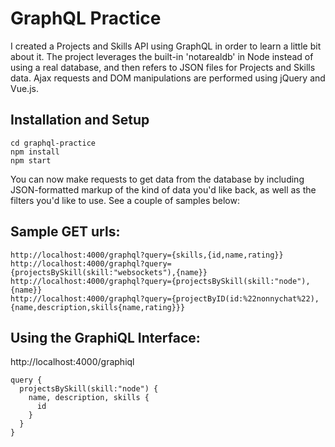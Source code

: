 # GraphQL Practice

I created a Projects and Skills API using GraphQL in order to learn a little bit about it. The project leverages the built-in 'notarealdb' in Node instead of using a real database, and then refers to JSON files for Projects and Skills data. Ajax requests and DOM manipulations are performed using jQuery and Vue.js.

## Installation and Setup

```
cd graphql-practice
npm install
npm start
```

You can now make requests to get data from the database by including JSON-formatted markup of the kind of data you'd like back, as well as the filters you'd like to use. See a couple of samples below:

## Sample GET urls:

```
http://localhost:4000/graphql?query={skills,{id,name,rating}}
http://localhost:4000/graphql?query={projectsBySkill(skill:"websockets"),{name}}
http://localhost:4000/graphql?query={projectsBySkill(skill:"node"),{name}}
http://localhost:4000/graphql?query={projectByID(id:%22nonnychat%22),{name,description,skills{name,rating}}}
```
## Using the GraphiQL Interface:

http://localhost:4000/graphiql

```
query {
  projectsBySkill(skill:"node") {
    name, description, skills {
      id
    }
  }
}
```
